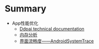 # Summary

* App性能优化
   * [Ddpai technical documentation](README.md)
   * [内存分析](内存分析.md)
   * [界面流畅度——AndroidSystemTrace](界面流畅度分析——androidsystemtrace.md)

